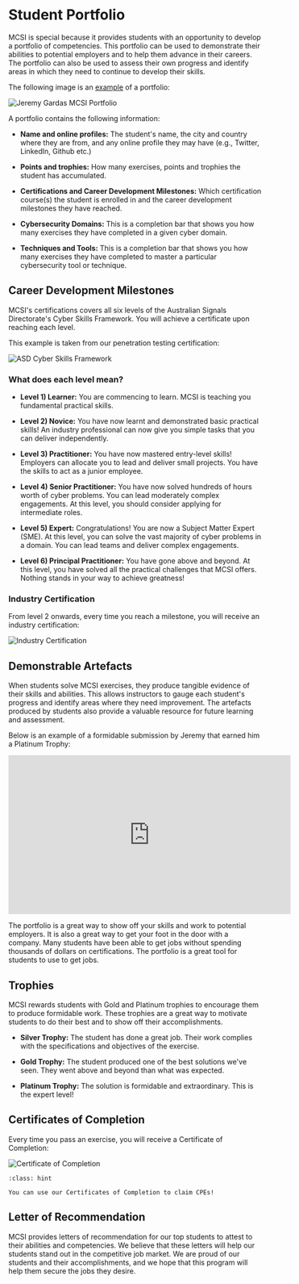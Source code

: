 # Student Portfolio

MCSI is special because it provides students with an opportunity to develop a portfolio of competencies. This portfolio can be used to demonstrate their abilities to potential employers and to help them advance in their careers. The portfolio can also be used to assess their own progress and identify areas in which they need to continue to develop their skills.

The following image is an [example](https://students.mosse-institute.com/student/9arEjhf18Wdej3PFcVKAaQBWK322) of a portfolio:

<img class="grey-border mb-3" src="/images/platform/portfolio-example-1.png" alt="Jeremy Gardas MCSI Portfolio">

A portfolio contains the following information:

- **Name and online profiles:** The student's name, the city and country where they are from, and any online profile they may have (e.g., Twitter, LinkedIn, Github etc.)

- **Points and trophies:** How many exercises, points and trophies the student has accumulated.

- **Certifications and Career Development Milestones:** Which certification course(s) the student is enrolled in and the career development milestones they have reached.

- **Cybersecurity Domains:** This is a completion bar that shows you how many exercises they have completed in a given cyber domain.

- **Techniques and Tools:** This is a completion bar that shows you how many exercises they have completed to master a particular cybersecurity tool or technique.

## Career Development Milestones

MCSI's certifications covers all six levels of the Australian Signals Directorate's Cyber Skills Framework. You will achieve a certificate upon reaching each level.

This example is taken from our penetration testing certification:

<img src="/images/platform/career-development-milestones.png" alt="ASD Cyber Skills Framework">

### What does each level mean?

- **Level 1) Learner:** You are commencing to learn. MCSI is teaching you fundamental practical skills.

- **Level 2) Novice:** You have now learnt and demonstrated basic practical skills! An industry professional can now give you simple tasks that you can deliver independently.

- **Level 3) Practitioner:** You have now mastered entry-level skills! Employers can allocate you to lead and deliver small projects. You have the skills to act as a junior employee.

- **Level 4) Senior Practitioner:** You have now solved hundreds of hours worth of cyber problems. You can lead moderately complex engagements. At this level, you should consider applying for intermediate roles.

- **Level 5) Expert:** Congratulations! You are now a Subject Matter Expert (SME). At this level, you can solve the vast majority of cyber problems in a domain. You can lead teams and deliver complex engagements.

- **Level 6) Principal Practitioner:** You have gone above and beyond. At this level, you have solved all the practical challenges that MCSI offers. Nothing stands in your way to achieve greatness!

### Industry Certification

From level 2 onwards, every time you reach a milestone, you will receive an industry certification:

<img class="grey-border" src="/images/platform/certificate-of-completion-milestone.png" alt="Industry Certification">

## Demonstrable Artefacts

When students solve MCSI exercises, they produce tangible evidence of their skills and abilities. This allows instructors to gauge each student's progress and identify areas where they need improvement. The artefacts produced by students also provide a valuable resource for future learning and assessment.

Below is an example of a formidable submission by Jeremy that earned him a Platinum Trophy:

<iframe class="block mb-3 mx-auto" width="560" height="315" src="https://www.youtube.com/embed/RHF-F_rwC7M" title="YouTube video player" frameborder="0" allow="accelerometer; autoplay; clipboard-write; encrypted-media; gyroscope; picture-in-picture" allowfullscreen></iframe>

The portfolio is a great way to show off your skills and work to potential employers. It is also a great way to get your foot in the door with a company. Many students have been able to get jobs without spending thousands of dollars on certifications. The portfolio is a great tool for students to use to get jobs.

## Trophies

MCSI rewards students with Gold and Platinum trophies to encourage them to produce formidable work. These trophies are a great way to motivate students to do their best and to show off their accomplishments.

- **Silver Trophy:** The student has done a great job. Their work complies with the specifications and objectives of the exercise.

- **Gold Trophy:** The student produced one of the best solutions we've seen. They went above and beyond than what was expected.

- **Platinum Trophy:** The solution is formidable and extraordinary. This is the expert level!

## Certificates of Completion

Every time you pass an exercise, you will receive a Certificate of Completion:

<img class="grey-border" src="/images/platform/certificate-of-completion.png" alt="Certificate of Completion">

```{admonition} Continued Professional Education (CPE)
:class: hint

You can use our Certificates of Completion to claim CPEs!
```

## Letter of Recommendation

MCSI provides letters of recommendation for our top students to attest to their abilities and competencies. We believe that these letters will help our students stand out in the competitive job market. We are proud of our students and their accomplishments, and we hope that this program will help them secure the jobs they desire. 